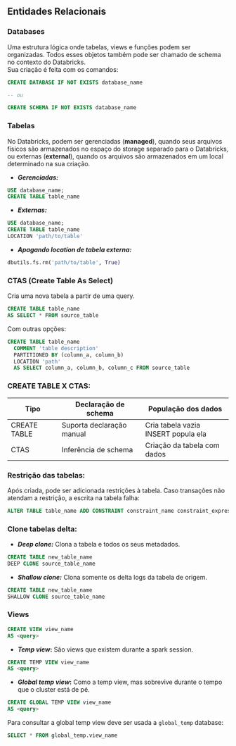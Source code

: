 ## Entidades Relacionais

### **Databases**
Uma estrutura lógica onde tabelas, views e funções podem ser organizadas. Todos esses objetos também pode ser chamado de schema no contexto do Databricks.<br/>
Sua criação é feita com os comandos:
```sql
CREATE DATABASE IF NOT EXISTS database_name

-- ou

CREATE SCHEMA IF NOT EXISTS database_name
```

### **Tabelas**
No Databricks, podem ser gerenciadas (**managed**), quando seus arquivos físicos são armazenados no espaço do storage separado para o Databricks, ou externas (**external**), quando os arquivos são armazenados em um local determinado na sua criação.<br/>

* **_Gerenciadas:_**
```sql
USE database_name;
CREATE TABLE table_name
```

* **_Externas:_**
```sql
USE database_name;
CREATE TABLE table_name
LOCATION 'path/to/table'
```

* **_Apagando location de tabela externa:_**
```python
dbutils.fs.rm('path/to/table', True)
```

### **CTAS (Create Table As Select)**
Cria uma nova tabela a partir de uma query.<br/>
```sql
CREATE TABLE table_name
AS SELECT * FROM source_table
```

Com outras opções:
```sql
CREATE TABLE table_name
  COMMENT 'table description'
  PARTITIONED BY (column_a, column_b)
  LOCATION 'path'
  AS SELECT column_a, column_b, column_c FROM source_table
```

### **CREATE TABLE X CTAS:**
| Tipo | Declaração de schema | População dos dados |
|------|-----------------------|---------------------|
| CREATE TABLE | Suporta declaração manual | Cria tabela vazia<br/>INSERT popula ela |
| CTAS | Inferência de schema | Criação da tabela com dados |

### **Restrição das tabelas:**
Após criada, pode ser adicionada restrições à tabela. Caso transações não atendam a restrição, a escrita na tabela falha:
```sql
ALTER TABLE table_name ADD CONSTRAINT constraint_name constraint_expression
```

### **Clone tabelas delta:**
* **_Deep clone:_** Clona a tabela e todos os seus metadados.
```sql
CREATE TABLE new_table_name
DEEP CLONE source_table_name
```

* **_Shallow clone:_** Clona somente os delta logs da tabela de origem.
```sql
CREATE TABLE new_table_name
SHALLOW CLONE source_table_name
```

### **Views**
```sql
CREATE VIEW view_name
AS <query>
```

* **_Temp view_:** São views que existem durante a spark session.
```sql
CREATE TEMP VIEW view_name
AS <query>
```

* **_Global temp view_:** Como a temp view, mas sobrevive durante o tempo que o cluster está de pé.
```sql
CREATE GLOBAL TEMP VIEW view_name
AS <query>
```

Para consultar a global temp view deve ser usada a `global_temp` database:
```sql
SELECT * FROM global_temp.view_name
```
